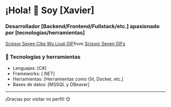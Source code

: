 # ¡Hola! 👋 Soy [Xavier]

### Desarrollador [Backend/Frontend/Fullstack/etc.] apasionado por [tecnologías/herramientas]
<div class="tenor-gif-embed" data-postid="9964158470761119125" data-share-method="host" data-aspect-ratio="1.76596" data-width="100%"><a href="https://tenor.com/view/scissor-seven-cike-wu-liuqi-anime-seven-shadow-gif-9964158470761119125">Scissor Seven Cike Wu Liuqi GIF</a>from <a href="https://tenor.com/search/scissor+seven-gifs">Scissor Seven GIFs</a></div> <script type="text/javascript" async src="https://tenor.com/embed.js"></script>

### 🚀 Tecnologías y herramientas

- Lenguajes: [C#]
- Frameworks: [.NET]
- Herramientas: [Herramientas como Git, Docker, etc.]
- Bases de datos: [MSSQL y DBeaver]


---

¡Gracias por visitar mi perfil! 😊
